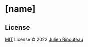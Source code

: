 # [name]

## License

[MIT](./LICENSE.md) License © 2022 [Julien Ripouteau](https://github.com/Julien-R44)
